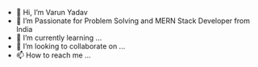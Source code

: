- 👋 Hi, I’m Varun Yadav
- 👀 I’m Passionate for Problem Solving and MERN Stack Developer from India
- 🌱 I’m currently learning ...
- 💞️ I’m looking to collaborate on ...
- 📫 How to reach me ...

<!---
Varunyadavgithub/Varunyadavgithub is a ✨ special ✨ repository because its `README.md` (this file) appears on your GitHub profile.
You can click the Preview link to take a look at your changes.
--->
